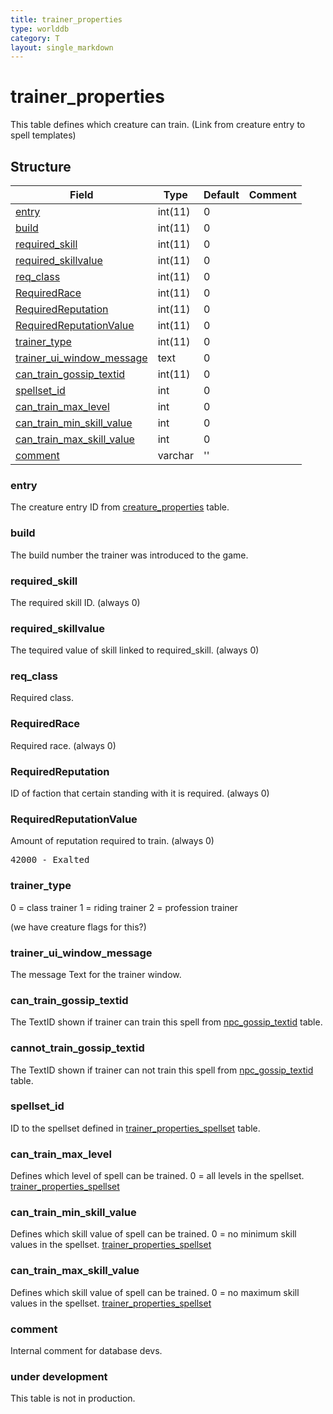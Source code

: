 ```yaml
---
title: trainer_properties
type: worlddb
category: T
layout: single_markdown
---
```


# trainer_properties
This table defines which creature can train. (Link from creature entry to spell templates) 

## Structure

Field                                                                                                            | Type    | Default | Comment
---------------------------------------------------------------------------------------------------------------- | ------- | ------- | -------
[entry](#entry)                                                                                                  | int(11) | 0       |        
[build](#build)                                                                                                  | int(11) | 0       |        
[required_skill](#required_skill)                                                                                | int(11) | 0       |        
[required_skillvalue](#required_skillvalue)                                                                      | int(11) | 0       |        
[req_class](#req_class)                                                                                          | int(11) | 0       |        
[RequiredRace](#RequiredRace)                                                                                    | int(11) | 0       |        
[RequiredReputation](#RequiredReputation)                                                                        | int(11) | 0       |        
[RequiredReputationValue](#RequiredReputationValue)                                                              | int(11) | 0       |        
[trainer_type](#trainer_type)                                                                                    | int(11) | 0       |        
[trainer_ui_window_message](#trainer_ui_window_message)                                                          | text    | 0       |        
[can_train_gossip_textid](#can_train_gossip_textid)                                                              | int(11) | 0       |        
[spellset_id](#spellset_id)                                                                                      | int     | 0       |        
[can_train_max_level](#can_train_max_level)                                                                      | int     | 0       |        
[can_train_min_skill_value](#can_train_min_skill_value)                                                          | int     | 0       |        
[can_train_max_skill_value](#can_train_max_skill_value)                                                          | int     | 0       |        
[comment](#comment)                                                                                              | varchar | ''      |        

### entry
The creature entry ID from [creature_properties](/Wiki/database/world/creature_properties/ "Creature properties") table.

### build
The build number the trainer was introduced to the game.

### required_skill
The required skill ID. (always 0)

### required_skillvalue
The tequired value of skill linked to required_skill. (always 0)

### req_class
Required class.  

### RequiredRace
Required race. (always 0)

### RequiredReputation
ID of faction that certain standing with it is required. (always 0)

### RequiredReputationValue
Amount of reputation required to train. (always 0)

<pre>
42000 - Exalted
</pre>

### trainer_type
0 = class trainer
1 = riding trainer
2 = profession trainer

(we have creature flags for this?)

### trainer_ui_window_message
The message Text for the trainer window.

### can_train_gossip_textid
The TextID shown if trainer can train this spell from [npc_gossip_textid](/Wiki/database/world/npc_gossip_textid/ "Npc gossip textid") table.

### cannot_train_gossip_textid
The TextID shown if trainer can not train this spell from [npc_gossip_textid](/Wiki/database/world/npc_gossip_textid/ "Npc gossip textid") table.

### spellset_id
ID to the spellset defined in [trainer_properties_spellset](/Wiki/database/world/trainer_properties_spellset/) table.

### can_train_max_level
Defines which level of spell can be trained. 0 = all levels in the spellset. [trainer_properties_spellset](/Wiki/database/world/trainer_properties_spellset/ "reqlevel")

### can_train_min_skill_value
Defines which skill value of spell can be trained. 0 = no minimum skill values in the spellset. [trainer_properties_spellset](/Wiki/database/world/trainer_properties_spellset/ "reqskillvalue")

### can_train_max_skill_value
Defines which skill value of spell can be trained. 0 = no maximum skill values in the spellset. [trainer_properties_spellset](/Wiki/database/world/trainer_properties_spellset/ "reqskillvalue")

### comment
Internal comment for database devs.

### under development
This table is not in production.
